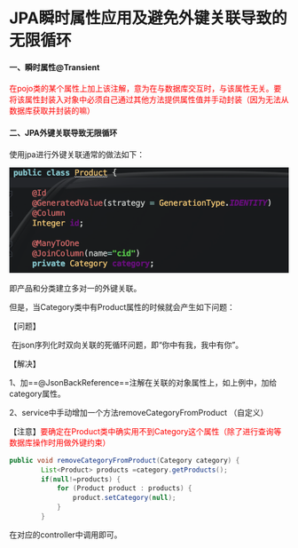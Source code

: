 # JPA瞬时属性应用及避免外键关联导致的无限循环



#### 一、瞬时属性@Transient

<font color='red'>在pojo类的某个属性上加上该注解，意为在与数据库交互时，与该属性无关。要将该属性封装入对象中必须自己通过其他方法提供属性值并手动封装（因为无法从数据库获取并封装的嘛）</font>



#### 二、JPA外键关联导致无限循环

使用jpa进行外键关联通常的做法如下：



![image-20190708204158013](../PicSource/image-20190708204158013.png)

即产品和分类建立多对一的外键关联。

但是，当Category类中有Product属性的时候就会产生如下问题：

【问题】

​	在json序列化时双向关联的死循环问题，即“你中有我，我中有你”。

【解决】

1、加==@JsonBackReference==注解在关联的对象属性上，如上例中，加给category属性。

2、service中手动增加一个方法removeCategoryFromProduct （自定义）

​	【注意】<font color="red">要确定在Product类中确实用不到Category这个属性（除了进行查询等数据库操作时用做外键约束）</font>

```java
public void removeCategoryFromProduct(Category category) {
        List<Product> products =category.getProducts();
        if(null!=products) {
            for (Product product : products) {
                product.setCategory(null);
            }
        }
```

在对应的controller中调用即可。

